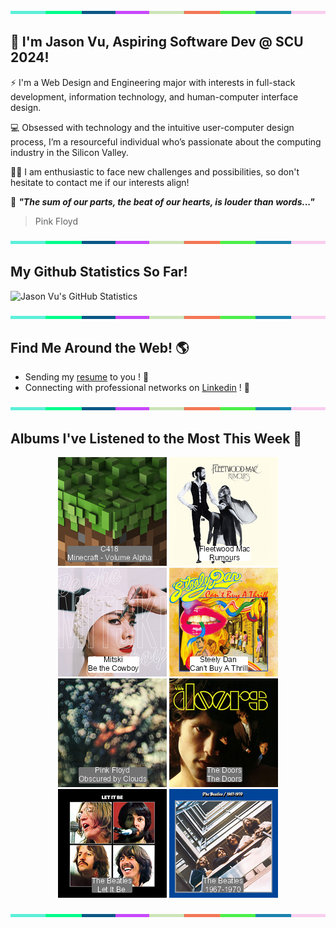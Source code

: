<img src="./.github/workflows/banner_strip.png" width="100%" height="5px">

## 👋 I'm Jason Vu, Aspiring Software Dev @ SCU 2024!

⚡ I'm a Web Design and Engineering major with interests in full-stack development, information technology, and human-computer interface design.

💻 Obsessed with technology and the intuitive user-computer design process, I’m a resourceful individual who’s passionate about the computing industry in the Silicon Valley.

🙋‍♂️ I am enthusiastic to face new challenges and possibilities, so don't hesitate to contact me if our interests align!

🤝 ***"The sum of our parts, the beat of our hearts, is louder than words..."***
> Pink Floyd

<img src="./.github/workflows/banner_strip.png" width="100%" height="5px">

## My Github Statistics So Far!
![Jason Vu's GitHub Statistics](https://github-readme-stats.vercel.app/api?username=JAVAB3ANS&show_icons=true)

<img src="./.github/workflows/banner_strip.png" width="100%" height="5px">

## Find Me Around the Web! 🌎
- Sending my [resume](https://javab3ans.github.io/javab3ans/resume.html) to you ! 📝
- Connecting with professional networks on [Linkedin](https://www.linkedin.com/in/jason-anh-vu/)  ! 💼  

<img src="./.github/workflows/banner_strip.png" width="100%" height="5px">

## Albums I've Listened to the Most This Week 🎹 

<!-- lastfm -->
<p align="center"><a href="https://www.last.fm/music/C418/Minecraft+-+Volume+Alpha"><img src="./album-covers-finished/album-cover_final_0.png" title="C418 - Minecraft - Volume Alpha"></a> <a href="https://www.last.fm/music/Fleetwood+Mac/Rumours"><img src="./album-covers-finished/album-cover_final_1.png" title="Fleetwood Mac - Rumours"></a> <a href="https://www.last.fm/music/Mitski/Be+the+Cowboy"><img src="./album-covers-finished/album-cover_final_2.png" title="Mitski - Be the Cowboy"></a> <a href="https://www.last.fm/music/Steely+Dan/Can%27t+Buy+A+Thrill"><img src="./album-covers-finished/album-cover_final_3.png" title="Steely Dan - Can't Buy A Thrill"></a> <a href="https://www.last.fm/music/Pink+Floyd/Obscured+by+Clouds"><img src="./album-covers-finished/album-cover_final_4.png" title="Pink Floyd - Obscured by Clouds"></a> <a href="https://www.last.fm/music/The+Doors/The+Doors"><img src="./album-covers-finished/album-cover_final_5.png" title="The Doors - The Doors"></a> <a href="https://www.last.fm/music/The+Beatles/Let+It+Be"><img src="./album-covers-finished/album-cover_final_6.png" title="The Beatles - Let It Be"></a> <a href="https://www.last.fm/music/The+Beatles/1967-1970"><img src="./album-covers-finished/album-cover_final_7.png" title="The Beatles - 1967-1970"></a> </p>

<img src="./.github/workflows/banner_strip.png" width="100%" height="5px">
